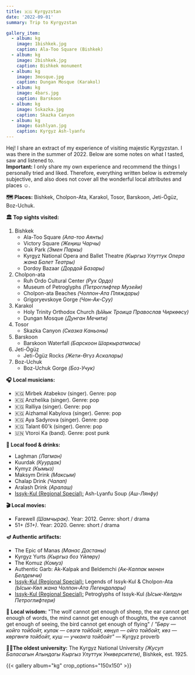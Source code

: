 ```yaml
---
title: 🇰🇬 Kyrgyzstan
date: '2022-09-01'
summary: Trip to Kyrgyzstan

gallery_item:
  - album: kg
    image: 1bishkek.jpg
    caption: Ala-Too Square (Bishkek)
  - album: kg
    image: 2bishkek.jpg
    caption: Bishkek monument
  - album: kg
    image: 3mosque.jpg
    caption: Dungan Mosque (Karakol)
  - album: kg
    image: 4bars.jpg
    caption: Barskoon
  - album: kg
    image: 5skazka.jpg
    caption: Skazka Canyon
  - album: kg
    image: 6ashlyan.jpg
    caption: Kyrgyz Ash-lyanfu
---
```

Hej! I share an extract of my experience of visiting majestic Kyrgyzstan. I was there in the summer of 2022. Below are some notes on what I tasted, saw and listened to.<br>
<b>Important:</b> I only share my own experience and recommend the things I personally tried and liked. Therefore, everything written below is extremely subjective, and also does not cover all the wonderful local attributes and places ☺️.

<b>🗺 Places:</b> Bishkek, Cholpon-Ata, Karakol, Tosor, Barskoon, Jeti-Ögüz, Boz-Uchuk.<br>

<b>🏛 Top sights visited: </b>
1. Bishkek
    - Ala-Too Square <i>(Ала-тоо Аянты)</i>
    - Victory Square <i>(Жеңиш Чарчы)</i>
    - Oak Park <i>(Эмен Паркы)</i>
    - Kyrgyz National Opera and Ballet Theatre <i>(Кыргыз Улуттук Опера жана Балет Театры)</i>
    - Dordoy Bazaar <i>(Дордой Базары)</i>
2. Cholpon-ata
    - Ruh Ordo Cultural Center <i>(Рух Ордо)</i>
    - Museum of Petroglyphs <i>(Петроглифтер Музейи)</i>
    - Cholpon-ata Beaches <i>(Чолпон-Ата Пляждары)</i>
    - Grigoryevskoye Gorge <i>(Чон-Ак-Суу)</i>
3. Karakol
    - Holy Trinity Orthodox Church <i>(Ыйык Троица Православ Чиркөөсү)</i>
    - Dungan Mosque <i>(Дунган Мечити)</i>
4. Tosor
    - Skazka Canyon <i>(Сказка Каньоны)</i>
5. Barskoon
    - Barskoon Waterfall <i>(Барскоон Шаркыратмасы)</i>
6. Jeti-Ögüz
    - Jeti-Ögüz Rocks <i>(Жети-Өгүз Аскалары)</i>
7. Boz-Uchuk     
    - Boz-Uchuk Gorge <i>(Боз-Учук)</i>


<b>🎧 Local musicians: </b>
- 🇰🇬 Mirbek Atabekov (singer). Genre: pop
- 🇰🇬 Anzhelika (singer). Genre: pop 
- 🇰🇬 Ralliya (singer). Genre: pop 
- 🇰🇬 Aizhamal Kabylova (singer). Genre: pop 
- 🇰🇬 Aya Sadyrova (singer). Genre: pop 
- 🇰🇬 Talant 60'k (singer). Genre: pop 
- 🇺🇳 Vtoroi Ka (band). Genre: post punk

<b>🥘 Local food & drinks: </b>
- Laghman <i>(Лагман)</i>
- Kuurdak <i>(Куурдак)</i>
- Kymyz <i>(Кымыз)</i>
- Maksym Drink <i>(Максым)</i>
- Chalap Drink <i>(Чалап)</i>
- Aralash Drink <i>(Аралаш)</i>
- <u>Issyk-Kul (Regional Special):</u> Ash-Lyanfu Soup <i>(Аш-Лянфу)</i>


<b>🎬 Local movies:</b>
-  Farewell <i>(Шамчырак)</i>. Year: 2012. Genre: short / drama
-  51+ <i>(51+)</i>. Year: 2020. Genre: short / drama


<b>🪔 Authentic artifacts:</b>
- The Epic of Manas <i>(Манас Дастаны)</i> 
- Kyrgyz Yurts <i>(Кыргыз боз Yйлөрү)</i> 
- The Komuz <i>(Комуз)</i> 
- Authentic Garb: Ak-Kalpak and Beldemchi <i>(Ак-Калпак менен Белдемчи)</i> 
- <u>Issyk-Kul (Regional Special):</u> Legends of Issyk-Kul & Cholpon-Ata <i>(Ысык-Көл жана Чолпон-Ата Легендалары)</i>
- <u>Issyk-Kul (Regional Special):</u> Petroglyphs of Issyk-Kul <i>(Ысык-Көлдүн Петроглифтери)</i>


<b>🦉 Local wisdom:</b> "The wolf cannot get enough of sheep, the ear cannot get enough of words, the mind cannot get enough of thoughts, the eye cannot get enough of seeing, the bird cannot get enough of flying" / <i>"Бөрү — койго тойбойт, кулак — сөзгө тойбойт, көңүл — ойго тойбойт, көз — көргөнгө тойбойт, куш — учканга тойбойт"</i> — Kyrgyz proverb

<b>👨‍🎓The oldest university:</b> The Kyrgyz National University <i>(Жусуп Баласагын Атындагы Кыргыз Улуттук Университети)</i>, Bishkek, est. 1925. 

{{< gallery album="kg" crop_options="150x150" >}}
   

